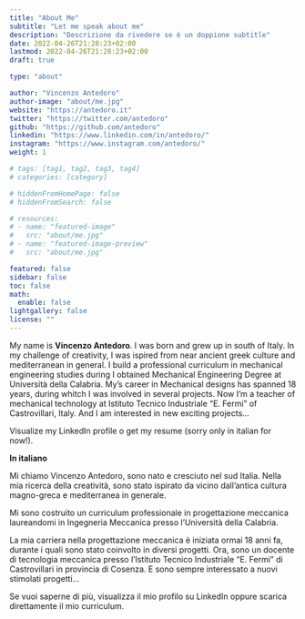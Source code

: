 ```yaml
---
title: "About Me"
subtitle: "Let me speak about me"
description: "Descrizione da rivedere se è un doppione subtitle"
date: 2022-04-26T21:28:23+02:00
lastmod: 2022-04-26T21:28:23+02:00
draft: true

type: "about"

author: "Vincenzo Antedoro"
author-image: "about/me.jpg"
website: "https://antedoro.it"
twitter: "https://twitter.com/antedoro"
github: "https://github.com/antedoro"
linkedin: "https://www.linkedin.com/in/antedoro/"
instagram: "https://www.instagram.com/antedoro/"
weight: 1

# tags: [tag1, tag2, tag3, tag4]
# categories: [category]

# hiddenFromHomePage: false
# hiddenFromSearch: false

# resources:
# - name: "featured-image"
#   src: "about/me.jpg"
# - name: "featured-image-preview"
#   src: "about/me.jpg"

featured: false
sidebar: false
toc: false
math:
  enable: false
lightgallery: false
license: ""
---
```


My name is **Vincenzo Antedoro**. I was born and grew up in south of Italy. In my challenge of creativity, I was ispired from near ancient greek culture and mediterranean in general.
I build a professional curriculum in mechanical engineering studies during I obtained Mechanical Engineering Degree at Università della Calabria. My’s career in Mechanical  designs has spanned 18 years, during whitch I was involved in several projects. Now I’m a teacher of mechanical technology at Istituto Tecnico Industriale “E. Fermi” of Castrovillari, Italy. And I am interested in new exciting projects…

Visualize my LinkedIn profile o get my resume (sorry only in italian for now!).


**In italiano**

Mi chiamo Vincenzo Antedoro, sono nato e cresciuto nel sud Italia. Nella mia ricerca della creatività, sono stato ispirato da vicino dall’antica cultura magno-greca e mediterranea in generale.

Mi sono costruito un curriculum professionale in progettazione meccanica laureandomi in Ingegneria Meccanica presso l’Università della Calabria.

La mia carriera nella progettazione meccanica è iniziata ormai 18 anni fa, durante i quali sono stato coinvolto in diversi progetti. Ora, sono un docente di tecnologia meccanica presso l’Istituto Tecnico Industriale “E. Fermi” di Castrovillari in provincia di Cosenza. E sono sempre interessato a nuovi stimolati progetti…

Se vuoi saperne di più, visualizza il mio profilo su LinkedIn  oppure scarica direttamente il mio curriculum.
